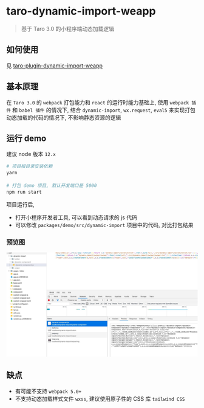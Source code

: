 # taro-dynamic-import-weapp

> 基于 Taro 3.0 的小程序端动态加载逻辑

## 如何使用

见 [taro-plugin-dynamic-import-weapp](./packages/taro-plugin-dynamic-import-weapp/README.md)

## 基本原理

在 `Taro 3.0` 的 `webpack` 打包能力和 `react` 的运行时能力基础上, 使用 `webpack 插件` 和 `babel 插件` 的情况下, 结合 `dynamic-import`, `wx.request`, `eval5` 来实现打包动态加载的代码的情况下, 不影响静态资源的逻辑

## 运行 demo

建议 node 版本 `12.x`

```bash
# 项目根目录安装依赖
yarn

# 打包 demo 项目, 默认开发端口是 5000
npm run start
```

项目运行后,

- 打开小程序开发者工具, 可以看到动态请求的 js 代码
- 可以修改 `packages/demo/src/dynamic-import` 项目中的代码, 对比打包结果

### 预览图

![demo](./assets/demo.jpg)

## 缺点

- 有可能不支持 `webpack 5.0+`
- 不支持动态加载样式文件 `wxss`, 建议使用原子性的 CSS 库 `tailwind CSS`
